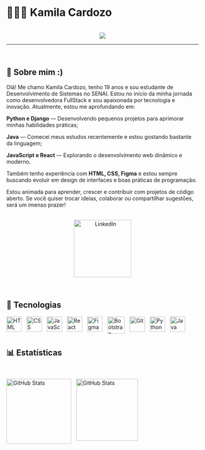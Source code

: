 # 👩🏻‍💻 Kamila Cardozo



<p align="center">
<br>
  <img src="https://readme-typing-svg.demolab.com/?lines=✨ Sejam+Bem-Vindos(as)! ✨;✨ Desenvolvedora+FullStack ✨;Kamila+Cardozo&font=Fira%20Code&center=true&width=500&height=50&color=ea638c&pause=1000&size=24" />
</p>


---
<br>

## 🌷 Sobre mim :)

<p> Olá! Me chamo Kamila Cardozo, tenho 19 anos e sou estudante de Desenvolvimento de Sistemas no SENAI. Estou no início da minha jornada como desenvolvedora FullStack e sou apaixonada por tecnologia e inovação.
Atualmente, estou me aprofundando em:

<strong>Python e Django</strong> — Desenvolvendo pequenos projetos para aprimorar minhas habilidades práticas;

<strong>Java</strong> — Comecei meus estudos recentemente e estou gostando bastante da linguagem;

<strong>JavaScript e React</strong> — Explorando o desenvolvimento web dinâmico e moderno.

Também tenho experiência com <strong>HTML, CSS, Figma</strong> e estou sempre buscando evoluir em design de interfaces e boas práticas de programação.

Estou animada para aprender, crescer e contribuir com projetos de código aberto. Se você quiser trocar ideias, colaborar ou compartilhar sugestões, será um imenso prazer!

</p>


<p align="center">
  <br>
  <a href="https://www.linkedin.com/in/kamila-vit%C3%B3ria/">
    <img 
    alt="LinkedIn"
    title="LinkedIn Profile"
    width="150px"
    src="https://img.shields.io/badge/LinkedIn-0A66C2?logo=LinkedIn&logoColor=white&style=for-the-badge"/></a>
 
</p>

<br>


## 🚀 Tecnologias


 <img 
    align="left" 
    alt="HTML"
    title="HTML" 
    width="40px" 
    style="padding-right: 10px;" 
    src="https://cdn.jsdelivr.net/gh/devicons/devicon@latest/icons/html5/html5-original.svg" 
/>
<img 
    align="left" 
    alt="CSS" 
    title="CSS"
    width="40px" 
    style="padding-right: 10px;" 
    src="https://cdn.jsdelivr.net/gh/devicons/devicon@latest/icons/css3/css3-original.svg" 
/>
<img 
    align="left" 
    alt="JavaScript" 
    title="JavaScript"
    width="40px" 
    style="padding-right: 10px;" 
    src="https://cdn.jsdelivr.net/gh/devicons/devicon@latest/icons/javascript/javascript-original.svg" 
/>
<img 
    align="left" 
    alt="React"
    title="React" 
    width="40px" 
    style="padding-right: 10px;" 
    src="https://cdn.jsdelivr.net/gh/devicons/devicon@latest/icons/react/react-original.svg" 
/>

<img
  align="left" 
  alt="Figma" 
  title="Figma"
  width="40px" 
  style="padding-right: 10px;" 
  src= "https://cdn.jsdelivr.net/gh/devicons/devicon@latest/icons/figma/figma-original.svg"
/>
<img 
    align="left" 
    alt="Bootstrap"
    title="Bootstrap" 
    width="45px" 
    style="padding-right: 10px;" 
    src="https://cdn.jsdelivr.net/gh/devicons/devicon@latest/icons/bootstrap/bootstrap-original.svg" 
/>
<img 
    align="left" 
    alt="Git" 
    title="Git"
    width="40px" 
    style="padding-right: 10px;" 
    src="https://cdn.jsdelivr.net/gh/devicons/devicon@latest/icons/git/git-original.svg" 
/>
<img 
    align="left" 
    alt="Python" 
    title="Python"
    width="40px" 
    style="padding-right: 10px;" 
    src="https://cdn.jsdelivr.net/gh/devicons/devicon@latest/icons/python/python-original.svg" 
/>
<img 
    align="left" 
    alt="Java" 
    title="Java"
    width="40px" 
    style="padding-right: 10px;" 
    src="https://cdn.jsdelivr.net/gh/devicons/devicon@latest/icons/java/java-original.svg" 
/>

<br>
<br/>
<br/>

## 📊 Estatísticas

<br>

<p>
  <img 
    align="left" 
    alt="GitHub Stats" 
    height="170" 
    style="padding-right: 10px;" 
    src="https://github-readme-stats.vercel.app/api?username=CodeByKamis&show_icons=true&theme=tokyonight&include_all_commits=true&locale=pt-br" 
  />
<img 
      align="left" 
      alt="GitHub Stats" 
      height="162" 
      src="https://github-readme-stats.vercel.app/api/top-langs/?username=CodeByKamis&theme=tokyonight&layout=compact&custom_title=Tecnologias&langs_count=5" 
  />
</p>
